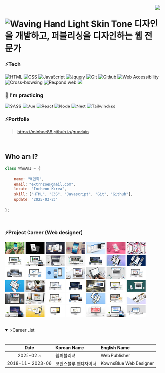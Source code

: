 <img align="right" src="https://visitor-badge.laobi.icu/badge?page_id=salesp07.salesp07" />
<!-- <img src="https://readme-typing-svg.herokuapp.com/?font=Righteous&size=35&center=true&vCenter=true&width=500&height=70&duration=4000&lines=Hello!+👋;+I'm+Minhee+Baik;" /> -->
<!-- 🔭 I’m currently working on [my portfolio](https://minhee88.github.io/guerlain)
📫 How to reach me **extrnzoe@gmail.com** ### 💪 Skills-->
<h1> <img src="https://raw.githubusercontent.com/Tarikul-Islam-Anik/Animated-Fluent-Emojis/master/Emojis/Hand%20gestures/Waving%20Hand%20Light%20Skin%20Tone.png" alt="Waving Hand Light Skin Tone" width="40" height="40" /> 디자인을 개발하고, 퍼블리싱을 디자인하는 웹 전문가 
</h1>
  

### ⚡Tech 
![HTML](https://img.shields.io/badge/-HTML-F05032?style=flat-square&logo=html5&logoColor=ffffff)
![CSS](https://img.shields.io/badge/-CSS-007ACC?style=flat-square&logo=css3)
![JavaScript](https://img.shields.io/badge/-JavaScript-dc8d2d?style=flat-square&logo=javascript&logoColor=ffffff)
![Jquery](https://img.shields.io/badge/-Jquery-%230769ad?style=flat-square&logo=javascript&logoColor=ffffff)
![Git](https://img.shields.io/badge/-Git-F05032?style=flat-square&logo=git&logoColor=ffffff)
![Github](https://img.shields.io/badge/GitHub-%234083d5.svg?style=flat-square&logo=github)
![Web Accessibility](https://img.shields.io/badge/-Accessibility-00A98F?style=flat-square&logo=w3c&logoColor=ffffff)
![Cross-browsing](https://img.shields.io/badge/-Cross%20browsing-302683?style=flat-square&logo=googlechrome&logoColor=ffffff)
![Respond web](https://img.shields.io/badge/-Respond%20web-ca6598?style=flat-square&logo=htmlacademy&logoColor=ffffff)
<img src="https://skillicons.dev/icons?i=vscode,notion,figma,xd,ps,ai,pr" height="22" />


### 👀 I'm practicing
![SASS](https://img.shields.io/badge/-Sass-ca6598?style=flat-square&logo=sass&logoColor=ffffff)
![Vue](https://img.shields.io/badge/-Vue-369369?style=flat-square&logo=Vue.js)
![React](https://img.shields.io/badge/-React-0088CC?style=flat-square&logo=React)
![Node](https://img.shields.io/badge/-Node-43853d?style=flat-square&logo=Node.js&logoColor=white)
![Next](https://img.shields.io/badge/-Next-444444?style=flat-square&logo=Next.js&logoColor=efefef)
![Tailwindcss](https://img.shields.io/badge/-Tailwindcss-06B6D4?style=flat-square&logo=tailwindcss&logoColor=ffffff)



### ⚡Portfolio  

> <a href="https://minhee88.github.io/guerlain" target="_blank">https://minhee88.github.io/guerlain</a>
<br/>  

## Who am I?
``` js
class WhoAmI = {

    name: "백민희",
    email: "extrnzoe@gmail.com",
    locate: "Incheon Korea",
    skill: ["HTML", "CSS", "Javascript", "Git", "Github"],
    update: "2025-03-21"

};
```
<br>       

### ⚡Project Career (Web designer)

<img src="img/pro_01.jpg" alt="SS" width="62px"> <img src="img/pro_02.jpg" alt="SS" width="62px"> <img src="img/pro_03.jpg" alt="SS" width="62px"> <img src="img/pro_04.jpg" alt="SS" width="62px"> <img src="img/pro_05.jpg" alt="SS" width="62px"> <img src="img/pro_06.jpg" alt="SS" width="62px"> <img src="img/pro_07.jpg" alt="SS" width="62px"> <img src="img/pro_08.jpg" alt="SS" width="62px"> <img src="img/pro_09.jpg" alt="SS" width="62px"> <img src="img/pro_10.jpg" alt="SS" width="62px"> <img src="img/pro_11.jpg" alt="SS" width="62px"> <img src="img/pro_14.jpg" alt="SS" width="62px"> <img src="img/pro_15.jpg" alt="SS" width="62px"> <img src="img/pro_16.jpg" alt="SS" width="62px"> <img src="img/pro_17.jpg" alt="SS" width="62px"> <img src="img/pro_20.jpg" alt="SS" width="62px"> <img src="img/pro_21.jpg" alt="SS" width="62px"> <img src="img/pro_22.jpg" alt="SS" width="62px"> <img src="img/pro_23.jpg" alt="SS" width="62px"> <img src="img/pro_24.jpg" alt="SS" width="62px"> <img src="img/pro_25.jpg" alt="SS" width="62px"> <img src="img/pro_26.jpg" alt="SS" width="62px"> <img src="img/pro_27.jpg" alt="SS" width="62px"> <img src="img/pro_29.jpg" alt="SS" width="62px"> <img src="img/pro_30.jpg" alt="SS" width="62px"> <img src="img/pro_31.jpg" alt="SS" width="62px"> <img src="img/pro_32.jpg" alt="SS" width="62px"> <img src="img/pro_33.jpg" alt="SS" width="62px"> <img src="img/pro_35.jpg" alt="SS" width="62px"> <img src="img/pro_37.jpg" alt="SS" width="62px"> <img src="img/pro_38.jpg" alt="SS" width="62px"> <img src="img/pro_40.jpg" alt="SS" width="62px"> <img src="img/pro_41.jpg" alt="SS" width="62px"> <img src="img/pro_42.jpg" alt="SS" width="62px"> <img src="img/pro_43.jpg" alt="SS" width="62px"> <img src="img/pro_45.jpg" alt="SS" width="62px"> <img src="img/pro_50.jpg" alt="SS" width="62px"> <img src="img/pro_51.jpg" alt="SS" width="62px"> <img src="img/pro_52.jpg" alt="SS" width="62px"> <img src="img/pro_53.jpg" alt="SS" width="62px"> <img src="img/pro_55.jpg" alt="SS" width="62px"> <img src="img/pro_56.jpg" alt="SS" width="62px">



<br>
<!-- <p><img align="left" src="https://github-readme-stats.vercel.app/api/top-langs?username=minhee88&show_icons=true&locale=en&layout=compact&theme=tokyonight" alt="minhee88" /></p> -->


<details open>
  <summary>⚡Career List </summary>
  <br>
 
| Date | Korean Name | English Name |
| :---: | :--- | :--- |
| 2025-02 ~ | 웹퍼블리셔 | Web Publisher |
| 2018-11 ~ 2023-06 | 코윈스블루 웹디자이너 | KowinsBlue Web Designer |
  
</details>
